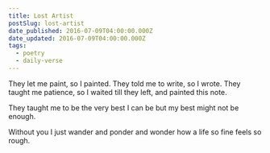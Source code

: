 ```yaml
---
title: Lost Artist
postSlug: lost-artist
date_published: 2016-07-09T04:00:00.000Z
date_updated: 2016-07-09T04:00:00.000Z
tags:
  - poetry
  - daily-verse
---
```


They let me paint, so I painted.
They told me to write, so I wrote.
They taught me patience, so I waited
till they left, and painted this note.

They taught me to be
the very best I can be
but my best might not be enough.

Without you I just wander
and ponder and wonder
how a life so fine feels so rough.
